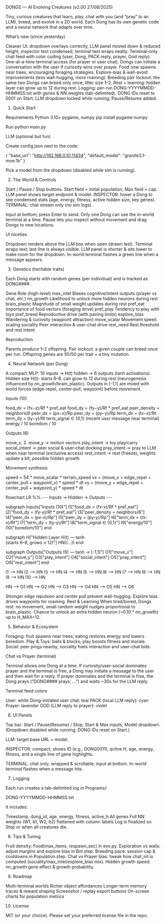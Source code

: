 DONGS — AI Evolving Creatures (v2.00 27/08/2025)

Tiny, curious creatures that learn, play, chat with you (and “pray” to an LLM), breed, and evolve in a 2D world. Each Dong has its own genetic code and a neural network that adapts over time.

What’s new (since yesterday)

Cleaner UI: dropdown overlays correctly, LLM panel moved down & reduced height, inspector text condensed, terminal text wraps neatly.
Terminal-only chat feed with color coding (user, Dong, PACK reply, prayer, God reply).
One-at-a-time terminal access (for prayer or user chat).
Dongs can initiate a conversation with the user if curiosity wins over prayer.
Food now spawns near trees, encouraging foraging strategies.
Explore-bias & wall-avoid improvements (less wall-hugging, more roaming).
Breeding pair lockout: the same two Dongs can breed only once; litter size 1–2.
Rest = learning: hidden layer can grow up to 12 during rest.
Logging: per-run DONG-YYYYMMDD-HHMMSS.txt with genes & NN weights (tab-delimited).
DONG IDs reset to 0001 on Start; LLM dropdown locked while running; Pause/Resume added.

1) Quick Start

Requirements
Python 3.10+
pygame, numpy
pip install pygame numpy

Run
python main.py

LLM (optional but fun)

Create config.json next to the code:

{
  "base_url": "http://192.168.0.10:11434",
  "default_model": "granite3.1-moe:1b"
}


Pick a model from the dropdown (disabled while sim is running).

2) The World & Controls

Start / Pause / Stop buttons.
Start field = initial population; Max field = cap.
LLM panel shows target endpoint & model.
INSPECTOR: hover a Dong to see condensed stats (age, energy, fitness, active hidden size, key genes).
TERMINAL: chat stream only (no sim logs).

Input at bottom; press Enter to send.
Only one Dong can use the in-world terminal at a time.
Pause lets you inspect without movement and drag Dongs to new locations.

UI niceties

Dropdown renders above the LLM box when open (drawn last).
Terminal wraps text; last line is always visible.
LLM panel is shorter & sits lower to make room for the dropdown.
In-world terminal flashes a green line when a message appears.

3) Genetics (heritable traits)

Each Dong starts with random genes (per individual) and is tracked as DONG####.

Gene	Role (high-level)
max_intel	Biases cognitive/intent outputs (prayer vs chat, etc.)
nn_growth	Likelihood to unlock more hidden neurons during rest
brain_plastic	Magnitude of small weight updates during rest
pref_eat	Importance of food vectors (foraging drive)
pref_play	Tendency to play with toys
pref_breed	Reproductive drive (with pairing limits)
explore_bias	Wandering & curiosity (waypoint attraction)
move_scalar	Movement speed scaling
sociality	Peer interaction & user-chat drive
rest_need	Rest threshold and rest intent

Reproduction

Parents produce 1–2 offspring.
Pair lockout: a given couple can breed once per run.
Offspring genes are 50/50 per trait + a tiny mutation.

4) Neural Network (per Dong)

A compact MLP: 10 inputs → H(t) hidden → 6 outputs (tanh activations).
Hidden size H(t): starts 6–8, can grow to 12 during rest (neurogenesis influenced by nn_growth/brain_plastic).
Outputs in [-1,1] are mixed with world forces (edge-repel, center-pull, waypoint) before movement.

Inputs (10)

food_dx = (fx−x)/Rf * pref_eat
food_dy = (fy−y)/Rf * pref_eat
peer_density = neighbors/6
peer_dx = (px−x)/Rp
peer_dy = (py−y)/Rp
term_dx = (tx−x)/Rt
term_dy = (ty−y)/Rt
term_signal ∈ {0,1} (recent user message near terminal)
energy / 10
boredom / 10

Outputs (6)

move_x, 2. move_y → motion vectors
play_intent → toy play/carry
social_intent → peer social & user-chat docking
pray_intent → pray to LLM when near terminal (exclusive access)
rest_intent → rest (freeze), weights update a bit, possible hidden growth

Movement synthesis

speed = 54 * move_scalar * terrain_speed
vx = (move_x + edge_repel + center_pull + waypoint_x) * speed * dt
vy = (move_y + edge_repel + center_pull + waypoint_y) * speed * dt



flowchart LR
  %% --- Inputs -> Hidden -> Outputs ---

  subgraph Inputs["Inputs (10)"]
    I1["food_dx = (fx-x)/Rf * pref_eat"]
    I2["food_dy = (fy-y)/Rf * pref_eat"]
    I3["peer_density = neighbors/6"]
    I4["peer_dx = (px-x)/Rp"]
    I5["peer_dy = (py-y)/Rp"]
    I6["term_dx = (tx-x)/Rt"]
    I7["term_dy = (ty-y)/Rt"]
    I8["term_signal ∈ {0,1}"]
    I9["energy/10"]
    I10["boredom/10"]
  end

  subgraph H["Hidden Layer H(t) — tanh<br/>(starts 6–8, grows ≤ 12)"]
    HN((...))
  end

  subgraph Outputs["Outputs (6) — tanh → [-1,1]"]
    O1["move_x"]
    O2["move_y"]
    O3["play_intent"]
    O4["social_intent"]
    O5["pray_intent"]
    O6["rest_intent"]
  end

  I1 --> HN
  I2 --> HN
  I3 --> HN
  I4 --> HN
  I5 --> HN
  I6 --> HN
  I7 --> HN
  I8 --> HN
  I9 --> HN
  I10 --> HN

  HN --> O1
  HN --> O2
  HN --> O3
  HN --> O4
  HN --> O5
  HN --> O6







Stronger edge repulsion and center pull prevent wall-hugging.
Explore bias drives waypoints for roaming.
Rest & Learning
When tired/bored, Dongs rest: no movement, small random weight nudges proportional to brain_plastic.
Chance to unlock an extra hidden neuron (~0.10 * nn_growth) up to H_MAX=12.

5) Behavior & Ecosystem

Foraging: fruit spawns near trees; eating restores energy and lowers boredom.
Play & Toys: balls & blocks; play boosts fitness and morale.
Social: peer pings nearby; sociality fuels interaction and user-chat bids.

Chat vs Prayer (terminal)

Terminal allows one Dong at a time.
If curiosity/user-social dominates prayer and the terminal is free, a Dong may initiate a message to the user and then wait for a reply.
If prayer dominates and the terminal is free, the Dong prays (“DONG#### prays: …”) and waits ~30s for the LLM reply.

Terminal feed colors

User: white
Dong-initiated user chat: teal
PACK (local LLM reply): cyan
Prayer: lavender
GOD (LLM reply to prayer): violet

6) UI Panels

Top bar: Start / Pause(Resume) / Stop, Start & Max inputs, Model dropdown.
(Dropdown disabled while running; DONG IDs reset on Start.)

LLM: target base URL + model.

INSPECTOR: compact; shows ID (e.g., DONG0011), active H, age, energy, fitness, and a single line of gene highlights.

TERMINAL: chat only; wrapped & scrollable; input at bottom.
In-world terminal flashes when a message hits.

7) Logging

Each run creates a tab-delimited log in Programs/:

DONG-YYYYMMDD-HHMMSS.txt

It includes:

Timestamp, dong_id, age, energy, fitness, active_h
All genes
Full NN weights (W1, b1, W2, b2) flattened with column labels
Log is finalized on Stop or when all creatures die.

8) Tips & Tuning

Fruit density: Food(max_items, respawn_sec) in evo.py.
Exploration vs walls: adjust margins and explore bias in Bot.step.
Breeding pace: session cap & cooldowns in Population.step.
Chat vs Prayer bias: tweak how chat_int is computed (sociality/max_intel/explore_bias mix).
Hidden growth speed: nn_growth gene effect & growth probability.

9) Roadmap

Multi-terminal worlds
Richer object affordances
Longer-term memory traces & reward shaping
Screenshot / replay export buttons
On-screen charts for population metrics

10) License

MIT (or your choice). Please set your preferred license file in the repo.
